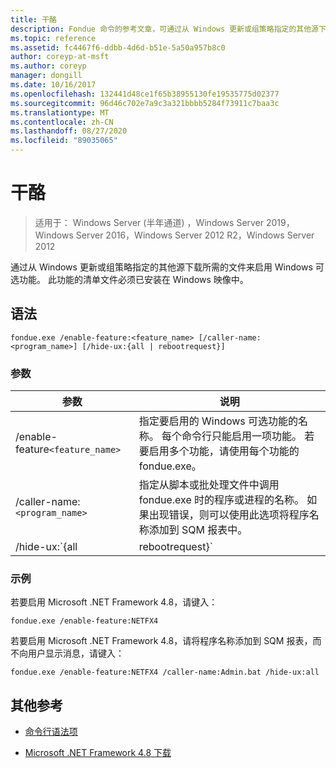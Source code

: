 ```yaml
---
title: 干酪
description: Fondue 命令的参考文章，可通过从 Windows 更新或组策略指定的其他源下载所需文件来启用 Windows 可选功能。
ms.topic: reference
ms.assetid: fc4467f6-ddbb-4d6d-b51e-5a50a957b8c0
author: coreyp-at-msft
ms.author: coreyp
manager: dongill
ms.date: 10/16/2017
ms.openlocfilehash: 132441d48ce1f65b38955130fe19535775d02377
ms.sourcegitcommit: 96d46c702e7a9c3a321bbbb5284f73911c7baa3c
ms.translationtype: MT
ms.contentlocale: zh-CN
ms.lasthandoff: 08/27/2020
ms.locfileid: "89035065"
---
```

# <a name="fondue"></a>干酪

> 适用于： Windows Server (半年通道) ，Windows Server 2019，Windows Server 2016，Windows Server 2012 R2，Windows Server 2012

通过从 Windows 更新或组策略指定的其他源下载所需的文件来启用 Windows 可选功能。 此功能的清单文件必须已安装在 Windows 映像中。

## <a name="syntax"></a>语法

```
fondue.exe /enable-feature:<feature_name> [/caller-name:<program_name>] [/hide-ux:{all | rebootrequest}]
```

### <a name="parameters"></a>参数

| 参数 | 说明 |
| --------- | ----------- |
| /enable-feature`<feature_name>` | 指定要启用的 Windows 可选功能的名称。 每个命令行只能启用一项功能。 若要启用多个功能，请使用每个功能的 fondue.exe。 |
| /caller-name:`<program_name>` | 指定从脚本或批处理文件中调用 fondue.exe 时的程序或进程的名称。 如果出现错误，则可以使用此选项将程序名称添加到 SQM 报表中。 |
| /hide-ux:`{all | rebootrequest}` | 使用 " **全部** " 可向用户隐藏所有消息，包括访问 Windows 更新的进度和权限请求。 如果权限是必需的，则操作将失败。<p>使用 **rebootrequest** 仅隐藏要求重新启动计算机的权限的用户消息。 如果你有控制重新启动请求的脚本，请使用此选项。 |

### <a name="examples"></a>示例

若要启用 Microsoft .NET Framework 4.8，请键入：

```
fondue.exe /enable-feature:NETFX4
```

若要启用 Microsoft .NET Framework 4.8，请将程序名称添加到 SQM 报表，而不向用户显示消息，请键入：

```
fondue.exe /enable-feature:NETFX4 /caller-name:Admin.bat /hide-ux:all
```

## <a name="additional-references"></a>其他参考

- [命令行语法项](command-line-syntax-key.md)

- [Microsoft .NET Framework 4.8 下载](https://dotnet.microsoft.com/download/dotnet-framework/net48)
